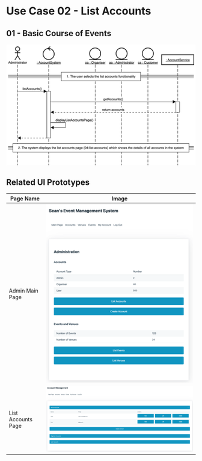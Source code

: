 # Use Case 02 - List Accounts

## 01 - Basic Course of Events

![List Accounts - Basic Course of Events](/02-analysis-solution/usecases/images/02-list-accounts-basic.png)

## Related UI Prototypes
| Page Name   | Image                                                  |
| ----------- |------------------------------------------------------------ |
| Admin Main Page | ![Main Page](/01-requirements-solution/uisketches/01-main-admin.png) |
| List Accounts Page | ![Main Page](/01-requirements-solution/uisketches/04-list-accounts.png) |